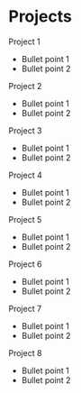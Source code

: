 # Projects

Project 1
*  Bullet point 1
*  Bullet point 2

Project 2
*  Bullet point 1
*  Bullet point 2

Project 3
*  Bullet point 1
*  Bullet point 2

Project 4
*  Bullet point 1
*  Bullet point 2

Project 5
*  Bullet point 1
*  Bullet point 2

Project 6
*  Bullet point 1
*  Bullet point 2

Project 7
*  Bullet point 1
*  Bullet point 2

Project 8
*  Bullet point 1
*  Bullet point 2


